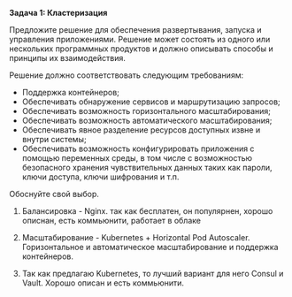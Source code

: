 **Задача 1: Кластеризация**

Предложите решение для обеспечения развертывания, запуска и управления приложениями. Решение может состоять из одного или нескольких программных продуктов и должно описывать способы и принципы их взаимодействия.

Решение должно соответствовать следующим требованиям:

- Поддержка контейнеров;
- Обеспечивать обнаружение сервисов и маршрутизацию запросов;
- Обеспечивать возможность горизонтального масштабирования;
- Обеспечивать возможность автоматического масштабирования;
- Обеспечивать явное разделение ресурсов доступных извне и внутри системы;
- Обеспечивать возможность конфигурировать приложения с помощью переменных среды, в том числе с возможностью безопасного хранения чувствительных данных таких как пароли, ключи доступа, ключи шифрования и т.п.

Обоснуйте свой выбор.

1. Балансировка - Nginx. так как бесплатен, он популярнен, хорошо описнан, есть коммьюнити, работает в облаке

2. Масштабирование - Kubernetes + Horizontal Pod Autoscaler. Горизонтальное и автоматическое масштабирование и поддержка контейнеров.

3. Так как предлагаю Kubernetes, то лучший вариант для него Consul и Vault. Хорошо описан и есть коммьюнити.